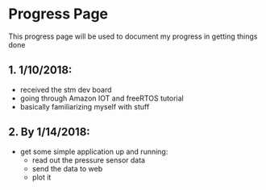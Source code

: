# Progress Page
This progress page will be used to document my progress in getting things done

## 1. 1/10/2018:
- received the stm dev board
- going through Amazon IOT and freeRTOS tutorial
- basically familiarizing myself with stuff

## 2. By 1/14/2018:
- get some simple application up and running:
	- read out the pressure sensor data
	- send the data to web
	- plot it

